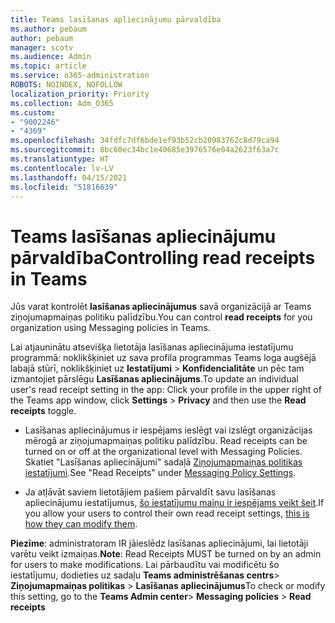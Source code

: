 ```yaml
---
title: Teams lasīšanas apliecinājumu pārvaldība
ms.author: pebaum
author: pebaum
manager: scotv
ms.audience: Admin
ms.topic: article
ms.service: o365-administration
ROBOTS: NOINDEX, NOFOLLOW
localization_priority: Priority
ms.collection: Adm_O365
ms.custom:
- "9002246"
- "4369"
ms.openlocfilehash: 34fdfc7df6bde1ef93b52cb20983762c8d79ca94
ms.sourcegitcommit: 8bc60ec34bc1e40685e3976576e04a2623f63a7c
ms.translationtype: HT
ms.contentlocale: lv-LV
ms.lasthandoff: 04/15/2021
ms.locfileid: "51816639"
---
```

# <a name="controlling-read-receipts-in-teams"></a><span data-ttu-id="d23c4-102">Teams lasīšanas apliecinājumu pārvaldība</span><span class="sxs-lookup"><span data-stu-id="d23c4-102">Controlling read receipts in Teams</span></span>

<span data-ttu-id="d23c4-103">Jūs varat kontrolēt **lasīšanas apliecinājumus** savā organizācijā ar Teams ziņojumapmaiņas politiku palīdzību.</span><span class="sxs-lookup"><span data-stu-id="d23c4-103">You can control **read receipts** for you organization using Messaging policies in Teams.</span></span>

<span data-ttu-id="d23c4-104">Lai atjauninātu atsevišķa lietotāja lasīšanas apliecinājuma iestatījumu programmā: noklikšķiniet uz sava profila programmas Teams loga augšējā labajā stūrī, noklikšķiniet uz **Iestatījumi** > **Konfidencialitāte** un pēc tam izmantojiet pārslēgu **Lasīšanas apliecinājums**.</span><span class="sxs-lookup"><span data-stu-id="d23c4-104">To update an individual user's read receipt setting in the app: Click your profile in the upper right of the Teams app window, click **Settings** > **Privacy** and then use the **Read receipts** toggle.</span></span>

- <span data-ttu-id="d23c4-105">Lasīšanas apliecinājumus ir iespējams ieslēgt vai izslēgt organizācijas mērogā ar ziņojumapmaiņas politiku palīdzību. </span><span class="sxs-lookup"><span data-stu-id="d23c4-105">Read receipts can be turned on or off at the organizational level with Messaging Policies.</span></span> <span data-ttu-id="d23c4-106">Skatiet "Lasīšanas apliecinājumi" sadaļā [Ziņojumapmaiņas politikas iestatījumi](https://docs.microsoft.com/microsoftteams/messaging-policies-in-teams#messaging-policy-settings).</span><span class="sxs-lookup"><span data-stu-id="d23c4-106">See "Read Receipts" under [Messaging Policy Settings](https://docs.microsoft.com/microsoftteams/messaging-policies-in-teams#messaging-policy-settings).</span></span>

- <span data-ttu-id="d23c4-107">Ja atļāvāt saviem lietotājiem pašiem pārvaldīt savu lasīšanas apliecinājumu iestatījumus, [šo iestatījumu maiņu ir iespējams veikt šeit](https://docs.microsoft.com/microsoftteams/messaging-policies-in-teams#messaging-policy-settings).</span><span class="sxs-lookup"><span data-stu-id="d23c4-107">If you allow your users to control their own read receipt settings, [this is how they can modify them](https://docs.microsoft.com/microsoftteams/messaging-policies-in-teams#messaging-policy-settings).</span></span> 

<span data-ttu-id="d23c4-108">**Piezīme**: administratoram IR jāieslēdz lasīšanas apliecinājumi, lai lietotāji varētu veikt izmaiņas.</span><span class="sxs-lookup"><span data-stu-id="d23c4-108">**Note**: Read Receipts MUST be turned on by an admin for users to make modifications.</span></span> <span data-ttu-id="d23c4-109">Lai pārbaudītu vai modificētu šo iestatījumu, dodieties uz sadaļu **Teams administrēšanas centrs**> **Ziņojumapmaiņas politikas** > **Lasīšanas apliecinājumus**</span><span class="sxs-lookup"><span data-stu-id="d23c4-109">To check or modify this setting, go to the **Teams Admin center**> **Messaging policies** > **Read receipts**</span></span>
